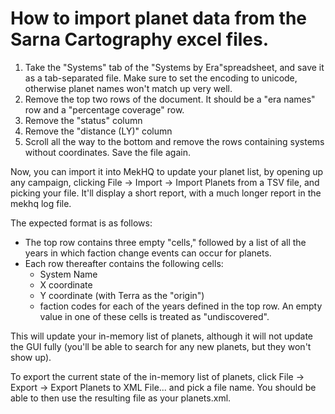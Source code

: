 # How to import planet data from the Sarna Cartography excel files.

1. Take the "Systems" tab of the "Systems by Era"spreadsheet, and save it as a tab-separated file. Make sure to set the
   encoding to unicode, otherwise planet names won't match up very well.
2. Remove the top two rows of the document. It should be a "era names" row and a "percentage coverage" row.
3. Remove the "status" column
4. Remove the "distance (LY)" column
5. Scroll all the way to the bottom and remove the rows containing systems without coordinates.
   Save the file again.

Now, you can import it into MekHQ to update your planet list, by opening up any campaign, clicking
File → Import → Import Planets from a TSV file, and picking your file. It'll display a short report, with a much longer
report in the mekhq log file.

The expected format is as follows:

- The top row contains three empty "cells," followed by a list of all the years in which faction change events can occur
  for planets.
- Each row thereafter contains the following cells:
    - System Name
    - X coordinate
    - Y coordinate (with Terra as the "origin")
    - faction codes for each of the years defined in the top row. An empty value in one of these cells is treated as
      "undiscovered".

This will update your in-memory list of planets, although it will not update the GUI fully (you'll be able to search for
any new planets, but they won't show up).

To export the current state of the in-memory list of planets, click File → Export → Export Planets to XML File... and
pick a file name. You should be able to then use the resulting file as your planets.xml.
